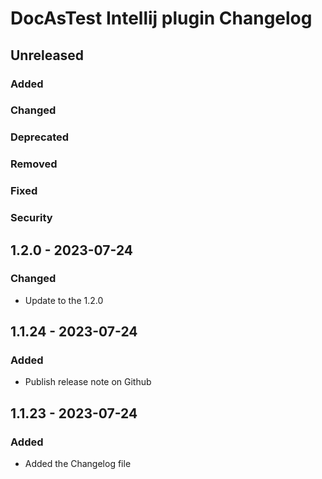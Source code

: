 # DocAsTest Intellij plugin Changelog

## Unreleased

### Added

### Changed

### Deprecated

### Removed

### Fixed

### Security

## 1.2.0 - 2023-07-24

### Changed
- Update to the 1.2.0

## 1.1.24 - 2023-07-24

### Added
- Publish release note on Github

## 1.1.23 - 2023-07-24

### Added
- Added the Changelog file

